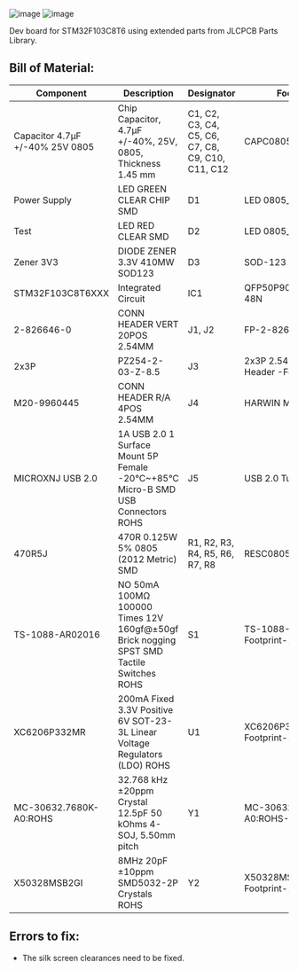 ![image](https://github.com/haris-mujeeb/STM32_Blue_Pill/assets/57053470/8761b4e2-45a7-4672-9102-fdf19b9724ec)
![image](https://github.com/haris-mujeeb/STM32_Blue_Pill/assets/57053470/21f17723-61de-4bc1-96d4-f423a5b1942e)

Dev board for STM32F103C8T6 using extended parts from JLCPCB Parts Library.

## Bill of Material:
| Component                         | Description                                                                             | Designator                                        | Footprint                           | LibRef                           | Quantity |
| ------------------------------- | --------------------------------------------------------------------------------------- | ------------------------------------------------- | ----------------------------------- | -------------------------------- | -------- |
| Capacitor 4.7µF +/-40% 25V 0805 | Chip Capacitor, 4.7µF +/-40%, 25V, 0805, Thickness 1.45 mm                              | C1, C2, C3, C4, C5, C6, C7, C8, C9, C10, C11, C12 | CAPC0805(2012)145_L                 | CMP-001-00080-4, CMP-001-00080-5 | 12       |
| Power Supply                    | LED GREEN CLEAR CHIP SMD                                                                | D1                                                | LED 0805_2012 GREEN                 | APHCM2012CGCK-F01                | 1        |
| Test                            | LED RED CLEAR SMD                                                                       | D2                                                | LED 0805_2012 RED                   | LTST-C170KAKT                    | 1        |
| Zener 3V3                       | DIODE ZENER 3.3V 410MW SOD123                                                           | D3                                                | SOD-123                             | BZT52C3V3-HE3-18                 | 1        |
| STM32F103C8T6XXX                | Integrated Circuit                                                                      | IC1                                               | QFP50P900X900X160-48N               | STM32F103C8T6XXX                 | 1        |
| 2-826646-0                      | CONN HEADER VERT 20POS 2.54MM                                                           | J1, J2                                            | FP-2-826646-0-MFG                   | CMP-03369-000139-1               | 2        |
| 2x3P                            | PZ254-2-03-Z-8.5                                                                        | J3                                                | 2x3P 2.54mm Pin Header -Footprint-1 | CMP-002-00390-1                  | 1        |
| M20-9960445                     | CONN HEADER R/A 4POS 2.54MM                                                             | J4                                                | HARWIN M20-9960445                  | M20-9960445                      | 1        |
| MICROXNJ USB 2.0                | 1A USB 2.0 1 Surface Mount 5P Female -20℃~+85℃ Micro-B SMD USB Connectors ROHS         | J5                                                | USB 2.0 Tupe B Micro                | CMP-002-00071-9                  | 1        |
| 470R5J                          | 470R 0.125W 5% 0805 (2012 Metric) SMD                                                   | R1, R2, R3, R4, R5, R6, R7, R8                    | RESC0805(2012)_L                    | CMP-009-00102-2, CMP-009-00102-3 | 8        |
| TS-1088-AR02016                 | NO 50mA 100MΩ 100000 Times 12V 160gf@±50gf Brick nogging SPST SMD Tactile Switches ROHS | S1                                                | TS-1088-AR02016-Footprint-1         | CMP-011-00069-3                  | 1        |
| XC6206P332MR                    | 200mA Fixed 3.3V Positive 6V SOT-23-3L Linear Voltage Regulators (LDO) ROHS             | U1                                                | XC6206P332MR-Footprint-1            | CMP-019-00049-3                  | 1        |
| MC-30632.7680K-A0:ROHS          | 32.768 kHz ±20ppm Crystal 12.5pF 50 kOhms 4-SOJ, 5.50mm pitch                           | Y1                                                | MC-30632.7680K-A0:ROHS-Footprint-1  | CMP-003-00031-7                  | 1        |
| X50328MSB2GI                    | 8MHz 20pF ±10ppm SMD5032-2P Crystals ROHS                                               | Y2                                                | X50328MSB2GI-Footprint-1            | CMP-003-00032-3                  | 1        |

## Errors to fix: 
- The silk screen clearances need to be fixed.

